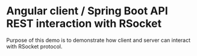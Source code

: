 # Angular client / Spring Boot API REST interaction with RSocket

Purpose of this demo is to demonstrate how client and server can interact with RSocket protocol.